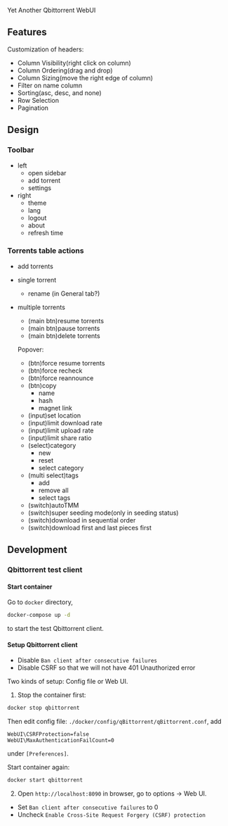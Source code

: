 Yet Another Qbittorrent WebUI

## Features

Customization of headers:

- Column Visibility(right click on column)
- Column Ordering(drag and drop)
- Column Sizing(move the right edge of column)
- Filter on name column
- Sorting(asc, desc, and none)
- Row Selection
- Pagination



## Design

### Toolbar

- left
    - open sidebar
    - add torrent
    - settings
- right
    - theme
    - lang
    - logout
    - about
    - refresh time

### Torrents table actions

- add torrents

- single torrent
    - rename (in General tab?)
- multiple torrents
    - (main btn)resume torrents
    - (main btn)pause torrents
    - (main btn)delete torrents

    Popover:
    - (btn)force resume torrents
    - (btn)force recheck
    - (btn)force reannounce
    - (btn)copy
        - name
        - hash
        - magnet link
    - (input)set location
    - (input)limit download rate
    - (input)limit upload rate
    - (input)limit share ratio
    - (select)category
        - new
        - reset
        - select category
    - (multi select)tags
        - add
        - remove all
        - select tags
    - (switch)autoTMM
    - (switch)super seeding mode(only in seeding status)
    - (switch)download in sequential order
    - (switch)download first and last pieces first



## Development

### Qbittorrent test client

#### Start container

Go to `docker` directory,

```bash
docker-compose up -d
```

to start the test Qbittorrent client.

#### Setup Qbittorrent client

- Disable `Ban client after consecutive failures`
- Disable CSRF so that we will not have 401 Unauthorized error

Two kinds of setup: Config file or Web UI.

1. Stop the container first:

```bash
docker stop qbittorrent
```

Then edit config file: `./docker/config/qBittorrent/qBittorrent.conf`, add

```
WebUI\CSRFProtection=false
WebUI\MaxAuthenticationFailCount=0
```

under `[Preferences]`.

Start container again:

```bash
docker start qbittorrent
```

2. Open `http://localhost:8090` in browser, go to options -> Web UI.

- Set `Ban client after consecutive failures` to 0
- Uncheck `Enable Cross-Site Request Forgery (CSRF) protection`

